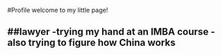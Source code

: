 #Profile
welcome to my little page! 

##lawyer 
-trying my hand at an IMBA course
-also trying to figure how **China** works
------------------------------------------------------------
